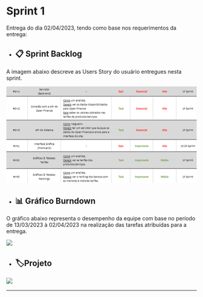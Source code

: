 # Sprint 1

Entrega do dia 02/04/2023, tendo como base nos requerimentos da entrega:

- ## 📋 Sprint Backlog

A imagem abaixo descreve as Users Story do usuário entregues nesta sprint.

<div align=center>
    <img src='../Sprint 1/Imagens/Backlog S1.png'>
</div>

- ## 📊 Gráfico Burndown

O gráfico abaixo representa o desempenho da equipe com base no período de 13/03/2023 à 02/04/2023 na realização das tarefas atribuídas para a entrega.

![](https://user-images.githubusercontent.com/111800315/229386743-7cdad5cc-e676-4530-9925-50f72f7e9900.png)


- ## 🏷️Projeto 

[![](https://img.shields.io/badge/GitHub%20Sprint%201%20Version-100000?style=for-the-badge&logo=github&logoColor=white)](https://github.com/Sarah781/API-JPMorgan/releases/tag/v1.0.0)

<hr>